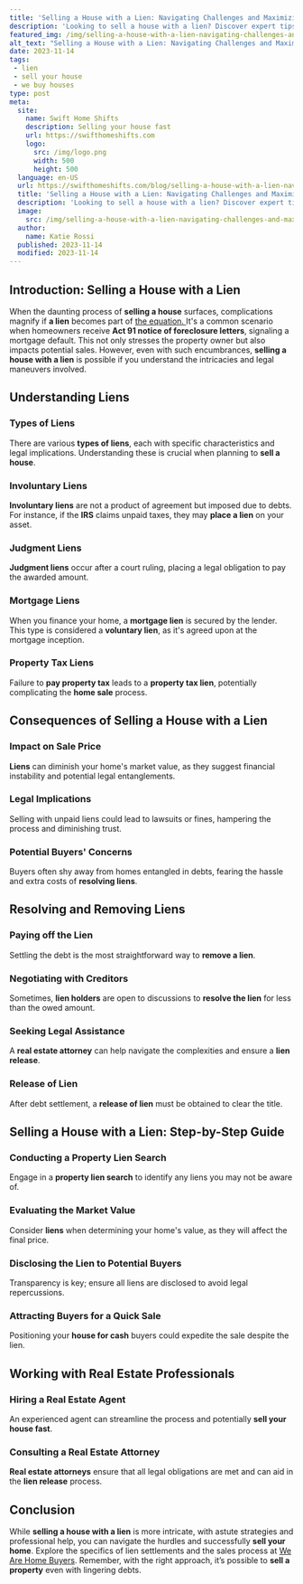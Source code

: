 ```yaml
---
title: 'Selling a House with a Lien: Navigating Challenges and Maximizing Returns'
description: 'Looking to sell a house with a lien? Discover expert tips and insights to navigate the process successfully. Learn more now!'
featured_img: /img/selling-a-house-with-a-lien-navigating-challenges-and-maximizing-retur.webp
alt_text: "Selling a House with a Lien: Navigating Challenges and Maximizing Returns"
date: 2023-11-14
tags:
 - lien
 - sell your house
 - we buy houses
type: post
meta:
  site:
    name: Swift Home Shifts
    description: Selling your house fast
    url: https://swifthomeshifts.com
    logo:
      src: /img/logo.png
      width: 500
      height: 500
  language: en-US
  url: https://swifthomeshifts.com/blog/selling-a-house-with-a-lien-navigating-challenges-and-maximizing-returns
  title: 'Selling a House with a Lien: Navigating Challenges and Maximizing Returns'
  description: 'Looking to sell a house with a lien? Discover expert tips and insights to navigate the process successfully. Learn more now!'
  image:
    src: /img/selling-a-house-with-a-lien-navigating-challenges-and-maximizing-retur.webp
  author:
    name: Katie Rossi
  published: 2023-11-14
  modified: 2023-11-14
---
```


## Introduction: Selling a House with a Lien

When the daunting process of **selling a house** surfaces, complications magnify if **a lien** becomes part of [the   equation.  ](https://sellgahomefast.com/blog/selling-a-house-with-a-lien-navigate-legal-challenges-and-maximize-profits)It's a common scenario when homeowners receive **Act 91 notice of foreclosure letters**, signaling a mortgage default. This not only stresses the property owner but also impacts potential sales. However, even with such encumbrances, **selling a house with a lien** is possible if you understand the intricacies and legal maneuvers involved.

## Understanding Liens

### Types of Liens
There are various **types of liens**, each with specific characteristics and legal implications. Understanding these is crucial when planning to **sell a house**.

### Involuntary Liens
**Involuntary liens** are not a product of agreement but imposed due to debts. For instance, if the **IRS** claims unpaid taxes, they may **place a lien** on your asset.

### Judgment Liens
**Judgment liens** occur after a court ruling, placing a legal obligation to pay the awarded amount.

### Mortgage Liens
When you finance your home, a **mortgage lien** is secured by the lender. This type is considered a **voluntary lien**, as it's agreed upon at the mortgage inception.

### Property Tax Liens
Failure to **pay property tax** leads to a **property tax lien**, potentially complicating the **home sale** process.

## Consequences of Selling a House with a Lien

### Impact on Sale Price
**Liens** can diminish your home's market value, as they suggest financial instability and potential legal entanglements.

### Legal Implications
Selling with unpaid liens could lead to lawsuits or fines, hampering the process and diminishing trust.

### Potential Buyers' Concerns
Buyers often shy away from homes entangled in debts, fearing the hassle and extra costs of **resolving liens**.

## Resolving and Removing Liens

### Paying off the Lien
Settling the debt is the most straightforward way to **remove a lien**.

### Negotiating with Creditors
Sometimes, **lien holders** are open to discussions to **resolve the lien** for less than the owed amount.

### Seeking Legal Assistance
A **real estate attorney** can help navigate the complexities and ensure a **lien release**.

### Release of Lien
After debt settlement, a **release of lien** must be obtained to clear the title.

## Selling a House with a Lien: Step-by-Step Guide

### Conducting a Property Lien Search
Engage in a **property lien search** to identify any liens you may not be aware of.

### Evaluating the Market Value
Consider **liens** when determining your home's value, as they will affect the final price.

### Disclosing the Lien to Potential Buyers
Transparency is key; ensure all liens are disclosed to avoid legal repercussions.

### Attracting Buyers for a Quick Sale
Positioning your **house for cash** buyers could expedite the sale despite the lien.

## Working with Real Estate Professionals

### Hiring a Real Estate Agent
An experienced agent can streamline the process and potentially **sell your house fast**.

### Consulting a Real Estate Attorney
**Real estate attorneys** ensure that all legal obligations are met and can aid in the **lien release** process.

## Conclusion

While **selling a house with a lien** is more intricate, with astute strategies and professional help, you can navigate the hurdles and successfully **sell your home**. Explore the specifics of lien settlements and the sales process at [We Are Home Buyers](https://www.wearehomebuyers.com/blog/sell-a-house-with-a-lien/). Remember, with the right approach, it’s possible to **sell a property** even with lingering debts.